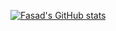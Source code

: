 [![Fasad's GitHub stats](https://github-readme-stats.vercel.app/api?username=FasadSalatov&theme=synthwave&title_color=a61b2b)](https://github.com/anuraghazra/github-readme-stats)
